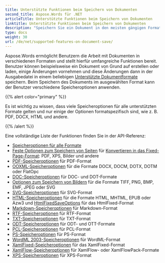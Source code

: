 ```yaml
---
title: Unterstützte Funktionen beim Speichern von Dokumenten
second_title: Aspose.Words für .NET
articleTitle: Unterstützte Funktionen beim Speichern von Dokumenten
linktitle: Unterstützte Funktionen beim Speichern von Dokumenten
description: "Speichern Sie ein Dokument in den meisten gängigen Formaten und unterstützen Sie viele Microsoft Word-Funktionen mit C#."
type: docs
weight: 30
url: /de/net/supported-features-on-document-save/
---
```


Aspose.Words ermöglicht Benutzern die Arbeit mit Dokumenten in verschiedenen Formaten und stellt hierfür umfangreiche Funktionen bereit. Benutzer können beispielsweise ein Dokument von Grund auf erstellen oder laden, einige Änderungen vornehmen und diese Änderungen dann in der Ausgabedatei in einem beliebigen [Unterstützte Dokumentformate](/words/de/net/supported-document-formats/) speichern. Beim Speichern des Dokuments im ausgewählten Format kann der Benutzer verschiedene Speicheroptionen anwenden.

{{% alert color="primary" %}}

Es ist wichtig zu wissen, dass viele Speicheroptionen für alle unterstützten Formate gelten und nur einige der Optionen formatspezifisch sind, wie z. B. PDF, DOCX, HTML und andere.

{{% /alert %}}

Eine vollständige Liste der Funktionen finden Sie in der API-Referenz:

- [Speicheroptionen für alle Formate](https://reference.aspose.com/words/de/net/aspose.words.saving/)
- [Feste Optionen zum Speichern von Seiten](https://reference.aspose.com/words/de/net/aspose.words.saving/fixedpagesaveoptions/) für [Konvertieren in das Fixed-Page-Format](/words/de/net/converting-to-fixed-page-format/): PDF, XPS, Bilder und andere
- [PDF-Speicheroptionen](https://reference.aspose.com/words/de/net/aspose.words.saving/pdfsaveoptions/) für PDF-Format
- [OOXML-Speicheroptionen](https://reference.aspose.com/words/de/net/aspose.words.saving/ooxmlsaveoptions/) für die Formate DOCX, DOCM, DOTX, DOTM oder FlatOpc
- [DOC-Speicheroptionen](https://reference.aspose.com/words/de/net/aspose.words.saving/docsaveoptions/) für DOC- und DOT-Formate
- [Optionen zum Speichern von Bildern](https://reference.aspose.com/words/de/net/aspose.words.saving/imagesaveoptions/) für die Formate TIFF, PNG, BMP, EMF, JPEG oder SVG
- [SVG-Speicheroptionen](https://reference.aspose.com/words/de/net/aspose.words.saving/svgsaveoptions/) für SVG-Format
- [HTML-Speicheroptionen](https://reference.aspose.com/words/de/net/aspose.words.saving/htmlsaveoptions/) für die Formate HTML, MHTML, EPUB oder Azw3 und [HtmlFixedSaveOptions](https://reference.aspose.com/words/de/net/aspose.words.saving/htmlfixedsaveoptions/) für das HtmlFixed-Format
- [Markdown-Speicheroptionen](https://reference.aspose.com/words/de/net/aspose.words.saving/markdownsaveoptions/) für Markdown-Format
- [RTF-Speicheroptionen](https://reference.aspose.com/words/de/net/aspose.words.saving/rtfsaveoptions/) für RTF-Format
- [TXT-Speicheroptionen](https://reference.aspose.com/words/de/net/aspose.words.saving/txtsaveoptions/) für TXT-Format
- [ODT-Speicheroptionen](https://reference.aspose.com/words/de/net/aspose.words.saving/odtsaveoptions/) für ODT- und OTT-Formate
- [PCL-Speicheroptionen](https://reference.aspose.com/words/de/net/aspose.words.saving/pclsaveoptions/) für PCL-Format
- [PS-Speicheroptionen](https://reference.aspose.com/words/de/net/aspose.words.saving/pssaveoptions/) für PS-Format
- [WordML 2003-Speicheroptionen](https://reference.aspose.com/words/de/net/aspose.words.saving/wordml2003saveoptions/) für WordML-Format
- [XamlFixed-Speicheroptionen](https://reference.aspose.com/words/de/net/aspose.words.saving/xamlfixedsaveoptions/) für das XamlFixed-Format
- [XamlFlow-Speicheroptionen](https://reference.aspose.com/words/de/net/aspose.words.saving/xamlflowsaveoptions/) für XamlFlow- oder XamlFlowPack-Formate
- [XPS-Speicheroptionen](https://reference.aspose.com/words/de/net/aspose.words.saving/xpssaveoptions/) für XPS-Format